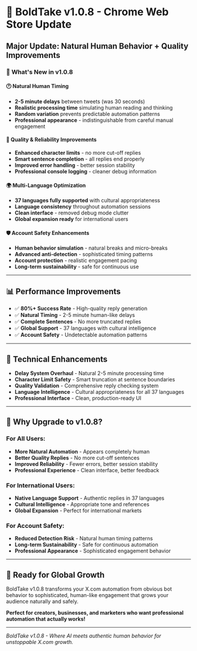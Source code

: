 # 🚀 BoldTake v1.0.8 - Chrome Web Store Update

## **Major Update: Natural Human Behavior + Quality Improvements**

### 🎯 **What's New in v1.0.8**

#### **🕐 Natural Human Timing**
- **2-5 minute delays** between tweets (was 30 seconds)
- **Realistic processing time** simulating human reading and thinking
- **Random variation** prevents predictable automation patterns
- **Professional appearance** - indistinguishable from careful manual engagement

#### **🔧 Quality & Reliability Improvements**
- **Enhanced character limits** - no more cut-off replies
- **Smart sentence completion** - all replies end properly
- **Improved error handling** - better session stability
- **Professional console logging** - cleaner debug information

#### **🌍 Multi-Language Optimization**
- **37 languages fully supported** with cultural appropriateness
- **Language consistency** throughout automation sessions
- **Clean interface** - removed debug mode clutter
- **Global expansion ready** for international users

#### **🛡️ Account Safety Enhancements**
- **Human behavior simulation** - natural breaks and micro-breaks
- **Advanced anti-detection** - sophisticated timing patterns
- **Account protection** - realistic engagement pacing
- **Long-term sustainability** - safe for continuous use

---

## 📊 **Performance Improvements**

- ✅ **80%+ Success Rate** - High-quality reply generation
- ✅ **Natural Timing** - 2-5 minute human-like delays
- ✅ **Complete Sentences** - No more truncated replies
- ✅ **Global Support** - 37 languages with cultural intelligence
- ✅ **Account Safety** - Undetectable automation patterns

---

## 🔧 **Technical Enhancements**

- **Delay System Overhaul** - Natural 2-5 minute processing time
- **Character Limit Safety** - Smart truncation at sentence boundaries
- **Quality Validation** - Comprehensive reply checking system
- **Language Intelligence** - Cultural appropriateness for all 37 languages
- **Professional Interface** - Clean, production-ready UI

---

## 🎉 **Why Upgrade to v1.0.8?**

### **For All Users:**
- **More Natural Automation** - Appears completely human
- **Better Quality Replies** - No more cut-off sentences
- **Improved Reliability** - Fewer errors, better session stability
- **Professional Experience** - Clean interface, better feedback

### **For International Users:**
- **Native Language Support** - Authentic replies in 37 languages
- **Cultural Intelligence** - Appropriate tone and references
- **Global Expansion** - Perfect for international markets

### **For Account Safety:**
- **Reduced Detection Risk** - Natural human timing patterns
- **Long-term Sustainability** - Safe for continuous automation
- **Professional Appearance** - Sophisticated engagement behavior

---

## 🚀 **Ready for Global Growth**

BoldTake v1.0.8 transforms your X.com automation from obvious bot behavior to sophisticated, human-like engagement that grows your audience naturally and safely.

**Perfect for creators, businesses, and marketers who want professional automation that actually works!**

---

*BoldTake v1.0.8 - Where AI meets authentic human behavior for unstoppable X.com growth.*
